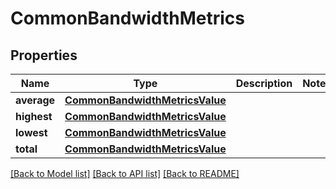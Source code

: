 # CommonBandwidthMetrics

## Properties
Name | Type | Description | Notes
------------ | ------------- | ------------- | -------------
**average** | [**CommonBandwidthMetricsValue**](CommonBandwidthMetricsValue.md) |  | 
**highest** | [**CommonBandwidthMetricsValue**](CommonBandwidthMetricsValue.md) |  | 
**lowest** | [**CommonBandwidthMetricsValue**](CommonBandwidthMetricsValue.md) |  | 
**total** | [**CommonBandwidthMetricsValue**](CommonBandwidthMetricsValue.md) |  | 

[[Back to Model list]](../README.md#documentation-for-models) [[Back to API list]](../README.md#documentation-for-api-endpoints) [[Back to README]](../README.md)


